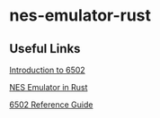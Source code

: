 # nes-emulator-rust

## Useful Links
[Introduction to 6502](https://skilldrick.github.io/easy6502/index.html#intro)

[NES Emulator in Rust](https://bugzmanov.github.io/nes_ebook/chapter_3_1.html)

[6502 Reference Guide](https://www.nesdev.org/obelisk-6502-guide/)